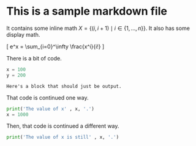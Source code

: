 # This is a sample markdown file

It contains some inline math $X = \left\{(i,i+1) \mid i \in \{1,\ldots ,n\}\right\}$.
It also has some display math.

\[
  e^x  = \sum_{i=0}^\infty \frac{x^i}{i!}
\]

There is a bit of code.

```python {cmd id="startingpoint"}
x = 100
y = 200
```

```
Here's a block that should just be output.

```

That code is continued one way.

```python {cmd continue="startingpoint"}
print('The value of x' , x, '.')
x = 1000
```

Then, that code is continued a different way.

```python {cmd continue="startingpoint"}
print('The value of x is still' , x, '.')
```
